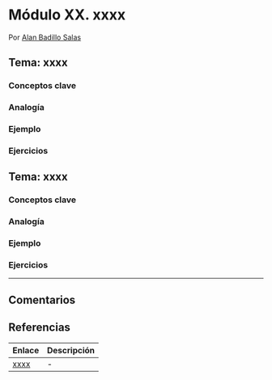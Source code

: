 # Módulo XX. xxxx

Por [Alan Badillo Salas](https://www.nomadacode.com)

## Tema: xxxx

### Conceptos clave

### Analogía

### Ejemplo

### Ejercicios

## Tema: xxxx

### Conceptos clave

### Analogía

### Ejemplo

### Ejercicios

---

## Comentarios

## Referencias

Enlace | Descripción
--- | ---
[xxxx](xxxx) | -